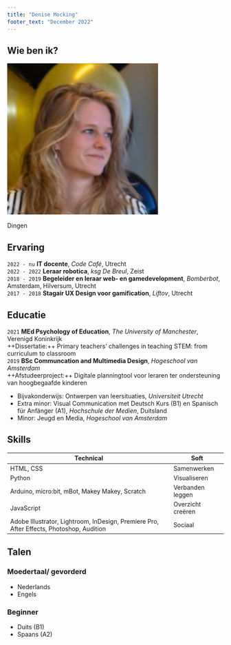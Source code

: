 ```yaml
---
title: "Denise Mocking"
footer_text: "December 2022"
---
```

## Wie ben ik?

<img class="profile-picture" src="profile.jpg">

Dingen

## Ervaring
`2022 - nu`
**IT docente**, *Code Café*, Utrecht\
`2022 - 2022`
**Leraar robotica**, *ksg De Breul*, Zeist\
`2018 - 2019`
**Begeleider en leraar web- en gamedevelopment**, *Bomberbot*, Amsterdam, Hilversum, Utrecht\
`2017 - 2018`
**Stagair UX Design voor gamification**, *Liftov*, Utrecht

## Educatie
`2021`
**MEd Psychology of Education**, *The University of Manchester*, Verenigd Koninkrijk\
++Dissertatie:++ Primary teachers’ challenges in teaching STEM: from curriculum to classroom\
`2019`
**BSc Communcation and Multimedia Design**, *Hogeschool van Amsterdam*\
++Afstudeerproject:++ Digitale planningtool voor leraren ter ondersteuning van hoogbegaafde kinderen
- Bijvakonderwijs: Ontwerpen van leersituaties, *Universiteit Utrecht*
- Extra minor: Visual Communication met Deutsch Kurs (B1) en Spanisch für Anfänger (A1), *Hochschule der Medien*, Duitsland
- Minor: Jeugd en Media, *Hogeschool van Amsterdam*

## Skills

| Technical          | Soft                 |
| ------------------ | -------------------- |
| HTML, CSS          | Samenwerken          |
| Python             | Visualiseren
| Arduino, micro:bit, mBot, Makey Makey, Scratch | Verbanden leggen |
| JavaScript         | Overzicht creëren |
| Adobe Illustrator, Lightroom, InDesign, Premiere Pro, After Effects, Photoshop, Audition | Sociaal

## Talen
### Moedertaal/ gevorderd
- Nederlands
- Engels
### Beginner
- Duits (B1)
- Spaans (A2)
